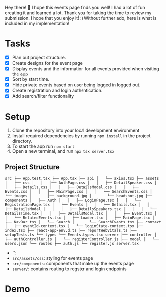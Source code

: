 Hey there! 👋
I hope this events page finds you well! I had a lot of fun creating it and learned a lot.
Thank you for taking the time to review my submission. I hope that you enjoy it! :) 
Without further ado, here is what is included in my implementation!  

# Tasks 
- [x] Plan out project structure.
- [x] Create designs for the event page.
- [x] Display events and the information for all events provided when visiting the app
- [x] Sort by start time. 
- [x] Hide private events based on user being logged in logged out.
- [x] Create registration and login authentication.
- [x] Add search/filter functionality

# Setup
1. Clone the repository into your local development environment
3. Install required dependencies by running `npm install` in the project directory. 
4. To start the app run `npm start`
5. Open a new terminal, and run `npx tsx server.tsx`

## Project Structure
`src
├── App.test.tsx
├── App.tsx
├── api
│   └── axios.tsx
├── assets
│   ├── css
│   │   ├── AuthPage.css
│   │   ├── DetailSpeaker.css
│   │   ├── Details.css
│   │   ├── DetailsModal.css
│   │   ├── Events.css
│   │   ├── MainPage.css
│   │   └── SearchEvents.css
│   └── images
│       ├── background.jpg
│       └── headshot.jpg
├── components
│   ├── Auth
│   │   ├── LoginPage.tsx
│   │   └── RegistrationPage.tsx
│   ├── Events
│   │   ├── Details.tsx
│   │   ├── DetailsModal
│   │   │   ├── DetailsSpeakers.tsx
│   │   │   └── DetailsTime.tsx
│   │   ├── DetailsModal.tsx
│   │   ├── Event.tsx
│   │   └── RelatedEvents.tsx
│   ├── Loader.tsx
│   ├── MainPage.tsx
│   ├── NavBar.tsx
│   └── Search
│       └── SearchEvents.tsx
├── context
│   ├── eventId-context.tsx
│   └── loginState-context.tsx
├── index.tsx
├── react-app-env.d.ts
├── reportWebVitals.ts
├── setupTests.ts
└── types
    └── Events.types.tsx
server
├── controller
│   ├── authController.js
│   └── registerController.js
├── model
│   └── users.json
└── routes
    ├── auth.js
    └── register.js
server.tsx
`

- ``:
- `src/assets/css`: styling for events page
- `src/components`: components that make up the events page
- `server/`: contains routing to regster and login endpoints

# Demo 
